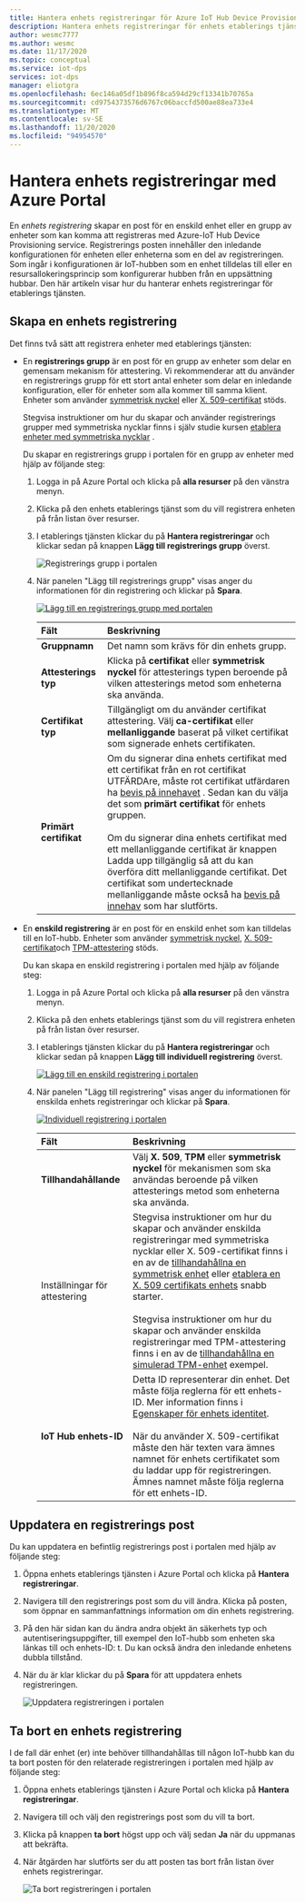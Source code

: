 ```yaml
---
title: Hantera enhets registreringar för Azure IoT Hub Device Provisioning Service i Azure Portal
description: Hantera enhets registreringar för enhets etablerings tjänsten (DPS) i Azure Portal
author: wesmc7777
ms.author: wesmc
ms.date: 11/17/2020
ms.topic: conceptual
ms.service: iot-dps
services: iot-dps
manager: eliotgra
ms.openlocfilehash: 6ec146a05df1b896f8ca594d29cf13341b70765a
ms.sourcegitcommit: cd9754373576d6767c06baccfd500ae88ea733e4
ms.translationtype: MT
ms.contentlocale: sv-SE
ms.lasthandoff: 11/20/2020
ms.locfileid: "94954570"
---
```

# <a name="how-to-manage-device-enrollments-with-azure-portal"></a>Hantera enhets registreringar med Azure Portal

En *enhets registrering* skapar en post för en enskild enhet eller en grupp av enheter som kan komma att registreras med Azure-IoT Hub Device Provisioning service. Registrerings posten innehåller den inledande konfigurationen för enheten eller enheterna som en del av registreringen. Som ingår i konfigurationen är IoT-hubben som en enhet tilldelas till eller en resursallokeringsprincip som konfigurerar hubben från en uppsättning hubbar. Den här artikeln visar hur du hanterar enhets registreringar för etablerings tjänsten.


## <a name="create-a-device-enrollment"></a>Skapa en enhets registrering

Det finns två sätt att registrera enheter med etablerings tjänsten:

* En **registrerings grupp** är en post för en grupp av enheter som delar en gemensam mekanism för attestering. Vi rekommenderar att du använder en registrerings grupp för ett stort antal enheter som delar en inledande konfiguration, eller för enheter som alla kommer till samma klient. Enheter som använder [symmetrisk nyckel](concepts-symmetric-key-attestation.md) eller [X. 509-certifikat](concepts-x509-attestation.md) stöds. 

    Stegvisa instruktioner om hur du skapar och använder registrerings grupper med symmetriska nycklar finns i själv studie kursen [etablera enheter med symmetriska nycklar](how-to-legacy-device-symm-key.md) .

    Du skapar en registrerings grupp i portalen för en grupp av enheter med hjälp av följande steg:

    1. Logga in på Azure Portal och klicka på **alla resurser** på den vänstra menyn.  
    1. Klicka på den enhets etablerings tjänst som du vill registrera enheten på från listan över resurser.  
    1. I etablerings tjänsten klickar du på **Hantera registreringar** och klickar sedan på knappen **Lägg till registrerings grupp** överst.  
     
        ![Registrerings grupp i portalen](./media/how-to-manage-enrollments/add-group-enrollment.png)
        
    1. När panelen "Lägg till registrerings grupp" visas anger du informationen för din registrering och klickar på **Spara**.  
     
        [![Lägg till en registrerings grupp med portalen](./media/how-to-manage-enrollments/group-enrollment.png)](./media/how-to-manage-enrollments/group-enrollment.png#lightbox)
        
        | Fält | Beskrivning |
        | :--- | :--- |
        | **Gruppnamn** | Det namn som krävs för din enhets grupp. |
        | **Attesterings typ** | Klicka på **certifikat** eller **symmetrisk nyckel** för attesterings typen beroende på vilken attesterings metod som enheterna ska använda. |
        | **Certifikat typ** | Tillgängligt om du använder certifikat attestering. Välj **ca-certifikat** eller **mellanliggande** baserat på vilket certifikat som signerade enhets certifikaten. |
        | **Primärt certifikat** | Om du signerar dina enhets certifikat med ett certifikat från en rot certifikat UTFÄRDAre, måste rot certifikat utfärdaren ha [bevis på innehavet](how-to-verify-certificates.md) . Sedan kan du välja det som **primärt certifikat** för enhets gruppen.<br><br>Om du signerar dina enhets certifikat med ett mellanliggande certifikat är knappen Ladda upp tillgänglig så att du kan överföra ditt mellanliggande certifikat. Det certifikat som undertecknade mellanliggande måste också ha [bevis på innehav](how-to-verify-certificates.md) som har slutförts. |

        
    

* En **enskild registrering** är en post för en enskild enhet som kan tilldelas till en IoT-hubb. Enheter som använder [symmetrisk nyckel](concepts-symmetric-key-attestation.md), [X. 509-certifikat](concepts-x509-attestation.md)och [TPM-attestering](concepts-tpm-attestation.md) stöds. 

    Du kan skapa en enskild registrering i portalen med hjälp av följande steg:

    1. Logga in på Azure Portal och klicka på **alla resurser** på den vänstra menyn.
    1. Klicka på den enhets etablerings tjänst som du vill registrera enheten på från listan över resurser.
    1. I etablerings tjänsten klickar du på **Hantera registreringar** och klickar sedan på knappen **Lägg till individuell registrering** överst.   

       [![Lägg till en enskild registrering i portalen](./media/how-to-manage-enrollments/add-individual-enrollment.png)](./media/how-to-manage-enrollments/add-individual-enrollment.png#lightbox)

    1. När panelen "Lägg till registrering" visas anger du informationen för enskilda enhets registreringar och klickar på **Spara**. 
     
        [![Individuell registrering i portalen](./media/how-to-manage-enrollments/individual-enrollment.png)](./media/how-to-manage-enrollments/individual-enrollment.png#lightbox)
    
        | Fält | Beskrivning |
        | :--- | :--- |
        | **Tillhandahållande** | Välj **X. 509**, **TPM** eller **symmetrisk nyckel** för mekanismen som ska användas beroende på vilken attesterings metod som enheterna ska använda. |
        | Inställningar för attestering | Stegvisa instruktioner om hur du skapar och använder enskilda registreringar med symmetriska nycklar eller X. 509-certifikat finns i en av de [tillhandahållna en symmetrisk enhet](quick-create-simulated-device-symmetric-key-java.md#create-a-device-enrollment) eller [etablera en X. 509 certifikats enhets](quick-create-simulated-device-x509-java.md#create-a-self-signed-x509-device-certificate-and-individual-enrollment-entry) snabb starter.<br><br>Stegvisa instruktioner om hur du skapar och använder enskilda registreringar med TPM-attestering finns i en av de [tillhandahållna en simulerad TPM-enhet](quick-create-simulated-device-tpm-java.md#create-a-device-enrollment-entry) exempel.|
        | **IoT Hub enhets-ID** |  Detta ID representerar din enhet. Det måste följa reglerna för ett enhets-ID. Mer information finns i [Egenskaper för enhets identitet](../iot-hub/iot-hub-devguide-identity-registry.md#device-identity-properties).<br><br>När du använder X. 509-certifikat måste den här texten vara ämnes namnet för enhets certifikatet som du laddar upp för registreringen. Ämnes namnet måste följa reglerna för ett enhets-ID.|
            


## <a name="update-an-enrollment-entry"></a>Uppdatera en registrerings post
Du kan uppdatera en befintlig registrerings post i portalen med hjälp av följande steg:

1. Öppna enhets etablerings tjänsten i Azure Portal och klicka på **Hantera registreringar**. 
1. Navigera till den registrerings post som du vill ändra. Klicka på posten, som öppnar en sammanfattnings information om din enhets registrering. 
1. På den här sidan kan du ändra andra objekt än säkerhets typ och autentiseringsuppgifter, till exempel den IoT-hubb som enheten ska länkas till och enhets-ID: t. Du kan också ändra den inledande enhetens dubbla tillstånd. 
1. När du är klar klickar du på **Spara** för att uppdatera enhets registreringen. 

    ![Uppdatera registreringen i portalen](./media/how-to-manage-enrollments/update-enrollment.png)

## <a name="remove-a-device-enrollment"></a>Ta bort en enhets registrering
I de fall där enhet (er) inte behöver tillhandahållas till någon IoT-hubb kan du ta bort posten för den relaterade registreringen i portalen med hjälp av följande steg:

1. Öppna enhets etablerings tjänsten i Azure Portal och klicka på **Hantera registreringar**. 
1. Navigera till och välj den registrerings post som du vill ta bort. 
1. Klicka på knappen **ta bort** högst upp och välj sedan **Ja** när du uppmanas att bekräfta. 
1. När åtgärden har slutförts ser du att posten tas bort från listan över enhets registreringar. 
 
    ![Ta bort registreringen i portalen](./media/how-to-manage-enrollments/remove-enrollment.png)